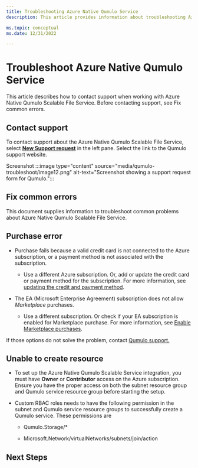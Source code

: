 ```yaml
---
title: Troubleshooting Azure Native Qumulo Service
description: This article provides information about troubleshooting Azure Native Qumulo Service.

ms.topic: conceptual
ms.date: 12/31/2022

---
```


# Troubleshoot Azure Native Qumulo Service

This article describes how to contact support when working with Azure Native Qumulo Scalable File Service. Before contacting support, see Fix common errors.

## Contact support

To contact support about the Azure Native Qumulo Scalable File Service, select [**New Support request**](https://aka.ms/partners/Qumulo/Support) in the left pane. Select the link to the Qumulo support website.

  Screenshot
:::image type="content" source="media/qumulo-troubleshoot/image12.png" alt-text="Screenshot showing a support request form for Qumulo.":::


## Fix common errors

This document supplies information to troubleshoot common problems about
Azure Native Qumulo Scalable File Service.

## Purchase error

- Purchase fails because a valid credit card is not connected to the Azure subscription, or a payment method is not associated with the subscription.

  - Use a different Azure subscription. Or, add or update the credit card or payment method for the subscription. For more information, see [updating the credit and payment method](/azure/cost-management-billing/manage/change-credit-card).

- The EA (Microsoft Enterprise Agreement) subscription does not allow *Marketplace* purchases.

  - Use a different subscription. Or check if your EA subscription is enabled for Marketplace purchase. For more information, see [Enable Marketplace purchases](/azure/cost-management-billing/manage/ea-azure-marketplace#enabling-azure-marketplace-purchases).

If those options do not solve the problem, contact [Qumulo support.](https://aka.ms/partners/Qumulo/Support)

## Unable to create resource

- To set up the Azure Native Qumulo Scalable Service integration, you must have **Owner** or **Contributor** access on the Azure subscription. Ensure you have the proper access on both the subnet resource group and Qumulo service resource group before starting the setup.

- Custom RBAC roles needs to have the following permission in the subnet and Qumulo service resource groups to successfully create a Qumulo service. These permissions are

  - Qumulo.Storage/\*

  - Microsoft.Network/virtualNetworks/subnets/join/action

## Next Steps
